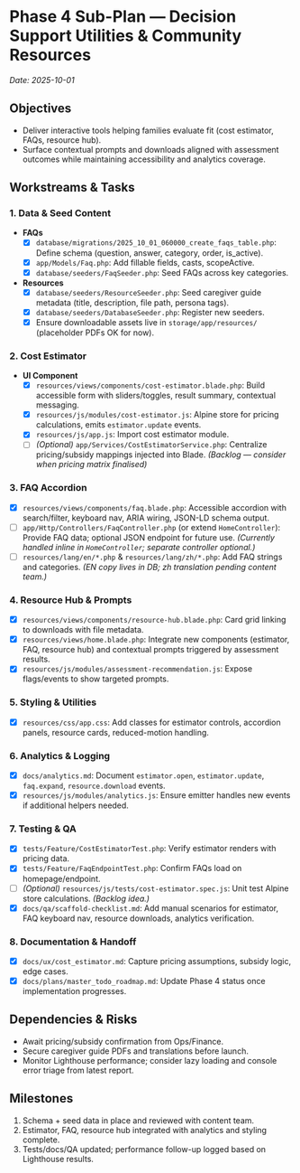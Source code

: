 # Phase 4 Sub-Plan — Decision Support Utilities & Community Resources
_Date: 2025-10-01_

## Objectives
- Deliver interactive tools helping families evaluate fit (cost estimator, FAQs, resource hub).
- Surface contextual prompts and downloads aligned with assessment outcomes while maintaining accessibility and analytics coverage.

## Workstreams & Tasks

### 1. Data & Seed Content
- **FAQs**
  - [x] `database/migrations/2025_10_01_060000_create_faqs_table.php`: Define schema (question, answer, category, order, is_active).
  - [x] `app/Models/Faq.php`: Add fillable fields, casts, scopeActive.
  - [x] `database/seeders/FaqSeeder.php`: Seed FAQs across key categories.
- **Resources**
  - [x] `database/seeders/ResourceSeeder.php`: Seed caregiver guide metadata (title, description, file path, persona tags).
  - [x] `database/seeders/DatabaseSeeder.php`: Register new seeders.
  - [x] Ensure downloadable assets live in `storage/app/resources/` (placeholder PDFs OK for now).

### 2. Cost Estimator
- **UI Component**
  - [x] `resources/views/components/cost-estimator.blade.php`: Build accessible form with sliders/toggles, result summary, contextual messaging.
  - [x] `resources/js/modules/cost-estimator.js`: Alpine store for pricing calculations, emits `estimator.update` events.
  - [x] `resources/js/app.js`: Import cost estimator module.
  - [ ] *(Optional)* `app/Services/CostEstimatorService.php`: Centralize pricing/subsidy mappings injected into Blade. *(Backlog — consider when pricing matrix finalised)*

### 3. FAQ Accordion
  - [x] `resources/views/components/faq.blade.php`: Accessible accordion with search/filter, keyboard nav, ARIA wiring, JSON-LD schema output.
  - [ ] `app/Http/Controllers/FaqController.php` (or extend `HomeController`): Provide FAQ data; optional JSON endpoint for future use. *(Currently handled inline in `HomeController`; separate controller optional.)*
  - [ ] `resources/lang/en/*.php` & `resources/lang/zh/*.php`: Add FAQ strings and categories. *(EN copy lives in DB; zh translation pending content team.)*

### 4. Resource Hub & Prompts
  - [x] `resources/views/components/resource-hub.blade.php`: Card grid linking to downloads with file metadata.
  - [x] `resources/views/home.blade.php`: Integrate new components (estimator, FAQ, resource hub) and contextual prompts triggered by assessment results.
  - [x] `resources/js/modules/assessment-recommendation.js`: Expose flags/events to show targeted prompts.

### 5. Styling & Utilities
  - [x] `resources/css/app.css`: Add classes for estimator controls, accordion panels, resource cards, reduced-motion handling.

### 6. Analytics & Logging
  - [x] `docs/analytics.md`: Document `estimator.open`, `estimator.update`, `faq.expand`, `resource.download` events.
  - [x] `resources/js/modules/analytics.js`: Ensure emitter handles new events if additional helpers needed.

### 7. Testing & QA
  - [x] `tests/Feature/CostEstimatorTest.php`: Verify estimator renders with pricing data.
  - [x] `tests/Feature/FaqEndpointTest.php`: Confirm FAQs load on homepage/endpoint.
  - [ ] *(Optional)* `resources/js/tests/cost-estimator.spec.js`: Unit test Alpine store calculations. *(Backlog idea.)*
  - [x] `docs/qa/scaffold-checklist.md`: Add manual scenarios for estimator, FAQ keyboard nav, resource downloads, analytics verification.

### 8. Documentation & Handoff
  - [x] `docs/ux/cost_estimator.md`: Capture pricing assumptions, subsidy logic, edge cases.
  - [x] `docs/plans/master_todo_roadmap.md`: Update Phase 4 status once implementation progresses.

## Dependencies & Risks
- Await pricing/subsidy confirmation from Ops/Finance.
- Secure caregiver guide PDFs and translations before launch.
- Monitor Lighthouse performance; consider lazy loading and console error triage from latest report.
## Milestones
1. Schema + seed data in place and reviewed with content team.
2. Estimator, FAQ, resource hub integrated with analytics and styling complete.
3. Tests/docs/QA updated; performance follow-up logged based on Lighthouse results.
